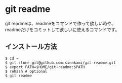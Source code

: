 # git readme

git readmeは、readmeをコマンドで作って欲しい時や、    
readmeだけをコミットして欲しいに使えるコマンドです。

## インストール方法
```
$ cd ~
$ git clone git@github.com:sinnkami/git-readme.git
$ export PATH=$HOME/git-readme:$PATH
$ rehash # optional
$ git readme
```
